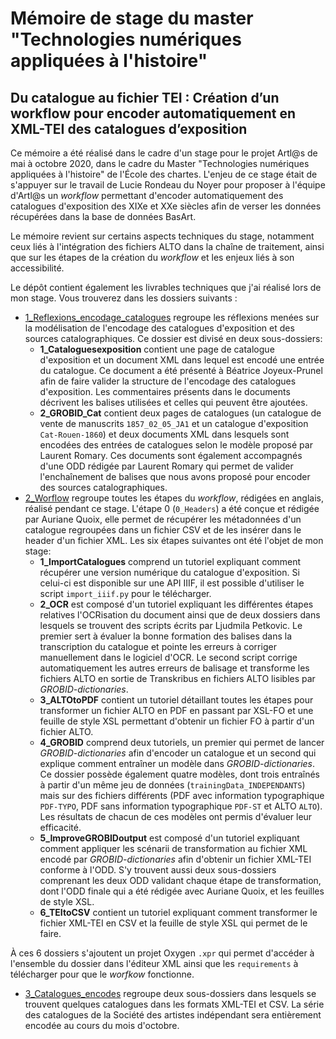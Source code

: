 # Mémoire de stage du master "Technologies numériques appliquées à l'histoire"

## Du catalogue au fichier TEI : Création d’un workflow pour encoder automatiquement en XML-TEI des catalogues d’exposition

Ce mémoire a été réalisé dans le cadre d'un stage pour le projet Artl@s de mai à octobre 2020, dans le cadre du Master "Technologies numériques appliquées à l'histoire" de l'École des chartes. L'enjeu de ce stage était de s'appuyer sur le travail de Lucie Rondeau du Noyer pour proposer à l'équipe d'Artl@s un _workflow_ permettant d'encoder automatiquement des catalogues d'exposition des XIXe et XXe siècles afin de verser les données récupérées dans la base de données BasArt. 

Le mémoire revient sur certains aspects techniques du stage, notamment ceux liés à l'intégration des fichiers ALTO dans la chaîne de traitement, ainsi que sur les étapes de la création du _workflow_ et les enjeux liés à son accessibilité.

Le dépôt contient également les livrables techniques que j'ai réalisé lors de mon stage. Vous trouverez dans les dossiers suivants :
  - [1_Reflexions_encodage_catalogues](https://github.com/carolinecorbieres/Memoire_TNAH/tree/master/1_Reflexions_encodage_catalogues) regroupe les réflexions menées sur la modélisation de l'encodage des catalogues d'exposition et des sources catalographiques. Ce dossier est divisé en deux sous-dossiers:
    - **1_Cataloguesexposition** contient une page de catalogue d'exposition et un document XML dans lequel est encodé une entrée du catalogue. Ce document a été présenté à Béatrice Joyeux-Prunel afin de faire valider la structure de l'encodage des catalogues d'exposition. Les commentaires présents dans le documents décrivent les balises utilisées et celles qui peuvent être ajoutées. 
    - **2_GROBID_Cat** contient deux pages de catalogues (un catalogue de vente de manuscrits `1857_02_05_JA1` et un catalogue d'exposition `Cat-Rouen-1860`) et deux documents XML dans lesquels sont encodées des entrées de catalogues selon le modèle proposé par Laurent Romary. Ces documents sont également accompagnés d'une ODD rédigée par Laurent Romary qui permet de valider l'enchaînement de balises que nous avons proposé pour encoder des sources catalographiques.  
  - [2_Worflow](https://github.com/carolinecorbieres/Memoire_TNAH/tree/master/2_Workflow) regroupe toutes les étapes du _workflow_, rédigées en anglais, réalisé pendant ce stage. L'étape 0 (`0_Headers`) a été conçue et rédigée par Auriane Quoix, elle permet de récupérer les métadonnées d'un catalogue regroupées dans un fichier CSV et de les insérer dans le header d'un fichier XML. Les six étapes suivantes ont été l'objet de mon stage:
    - **1_ImportCatalogues** comprend un tutoriel expliquant comment récupérer une version numérique du catalogue d'exposition. Si celui-ci est disponible sur une API IIIF, il est possible d'utiliser le script `import_iiif.py` pour le télécharger. 
    - **2_OCR** est composé d'un tutoriel expliquant les différentes étapes relatives l'OCRisation du document ainsi que de deux dossiers dans lesquels se trouvent des scripts écrits par Ljudmila Petkovic. Le premier sert à évaluer la bonne formation des balises dans la transcription du catalogue et pointe les erreurs à corriger manuellement dans le logiciel d'OCR. Le second script corrige automatiquement les autres erreurs de balisage et transforme les fichiers ALTO en sortie de Transkribus en fichiers ALTO lisibles par _GROBID-dictionaries_.
    - **3_ALTOtoPDF** contient un tutoriel détaillant toutes les étapes pour transformer un fichier ALTO en PDF en passant par XSL-FO et une feuille de style XSL permettant d'obtenir un fichier FO à partir d'un fichier ALTO.
    - **4_GROBID** comprend deux tutoriels, un premier qui permet de lancer _GROBID-dictionaries_ afin d'encoder un catalogue et un second qui explique comment entraîner un modèle dans _GROBID-dictionaries_. Ce dossier possède également quatre modèles, dont trois entraînés à partir d'un même jeu de données (`trainingData_INDEPENDANTS`) mais sur des fichiers différents (PDF avec information typographique `PDF-TYPO`, PDF sans information typographique `PDF-ST` et ALTO `ALTO`). Les résultats de chacun de ces modèles ont permis d'évaluer leur efficacité. 
    - **5_ImproveGROBIDoutput** est composé d'un tutoriel expliquant comment appliquer les scénarii de transformation au fichier XML encodé par _GROBID-dictionaries_ afin d'obtenir un fichier XML-TEI conforme à l'ODD. S'y trouvent aussi deux sous-dossiers comprenant les deux ODD validant chaque étape de transformation, dont l'ODD finale qui a été rédigée avec Auriane Quoix, et les feuilles de style XSL. 
    - **6_TEItoCSV** contient un tutoriel expliquant comment transformer le fichier XML-TEI en CSV et la feuille de style XSL qui permet de le faire. 
    
  À ces 6 dossiers s'ajoutent un projet Oxygen `.xpr` qui permet d'accéder à l'ensemble du dossier dans l'éditeur XML ainsi que les `requirements` à télécharger pour que le _worfkow_ fonctionne. 
  - [3_Catalogues_encodes](https://github.com/carolinecorbieres/Memoire_TNAH/tree/master/3_Catalogues_encodes) regroupe deux sous-dossiers dans lesquels se trouvent quelques catalogues dans les formats XML-TEI et CSV. La série des catalogues de la Société des artistes indépendant sera entièrement encodée au cours du mois d'octobre. 
